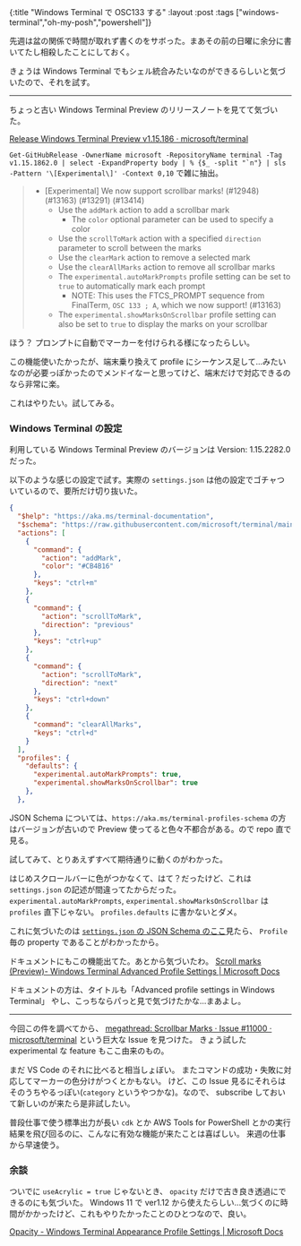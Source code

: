 {:title "Windows Terminal で OSC133 する"
:layout :post
:tags ["windows-terminal","oh-my-posh","powershell"]}

先週は盆の関係で時間が取れず書くのをサボった。まあその前の日曜に余分に書いてたし相殺したことにしておく。

きょうは Windows Terminal でもシェル統合みたいなのができるらしいと気づいたので、それを試す。

---

ちょっと古い Windows Terminal Preview のリリースノートを見てて気づいた。

[Release Windows Terminal Preview v1.15.186 · microsoft/terminal](https://github.com/microsoft/terminal/releases/tag/v1.15.1862.0)

`` Get-GitHubRelease -OwnerName microsoft -RepositoryName terminal -Tag v1.15.1862.0 | select -ExpandProperty body | % {$_ -split "`n"} | sls -Pattern '\[Experimental\]' -Context 0,10 `` で雑に抽出。

> - [Experimental] We now support scrollbar marks! (#12948) (#13163) (#13291) (#13414)
>   - Use the `addMark` action to add a scrollbar mark
>     - The `color` optional parameter can be used to specify a color
>   - Use the `scrollToMark` action with a specified `direction` parameter to scroll between the marks
>   - Use the `clearMark` action to remove a selected mark
>   - Use the `clearAllMarks` action to remove all scrollbar marks
>   - The `experimental.autoMarkPrompts` profile setting can be set to `true` to automatically mark each prompt
>     - NOTE: This uses the FTCS_PROMPT sequence from FinalTerm, `OSC 133 ; A`, which we now support! (#13163)
>   - The `experimental.showMarksOnScrollbar` profile setting can also be set to `true` to display the marks on your scrollbar

ほう？
プロンプトに自動でマーカーを付けられる様になったらしい。

この機能使いたかったが、端末乗り換えて profile にシーケンス足して...みたいなのが必要っぽかったのでメンドイなーと思ってけど、端末だけで対応できるのなら非常に楽。

これはやりたい。試してみる。

### Windows Terminal の設定

利用している Windows Terminal Preview のバージョンは Version: 1.15.2282.0 だった。

以下のような感じの設定で試す。実際の `settings.json` は他の設定でゴチャついているので、要所だけ切り抜いた。

```json
{
  "$help": "https://aka.ms/terminal-documentation",
  "$schema": "https://raw.githubusercontent.com/microsoft/terminal/main/doc/cascadia/profiles.schema.json",
  "actions": [
    {
      "command": {
        "action": "addMark",
        "color": "#CB4B16"
      },
      "keys": "ctrl+m"
    },
    {
      "command": {
        "action": "scrollToMark",
        "direction": "previous"
      },
      "keys": "ctrl+up"
    },
    {
      "command": {
        "action": "scrollToMark",
        "direction": "next"
      },
      "keys": "ctrl+down"
    },
    {
      "command": "clearAllMarks",
      "keys": "ctrl+d"
    }
  ],
  "profiles": {
    "defaults": {
      "experimental.autoMarkPrompts": true,
      "experimental.showMarksOnScrollbar": true
    },
  },
```

JSON Schema については、`https://aka.ms/terminal-profiles-schema` の方はバージョンが古いので Preview 使ってると色々不都合がある。ので repo 直で見る。

試してみて、とりあえずすべて期待通りに動くのがわかった。

はじめスクロールバーに色がつかなくて、はて？だったけど、これは `settings.json` の記述が間違ってたからだった。
`experimental.autoMarkPrompts`, `experimental.showMarksOnScrollbar` は `profiles` 直下じゃない。
`profiles.defaults` に書かないとダメ。

これに気づいたのは [`settings.json` の JSON Schema のここ](https://github.com/microsoft/terminal/blob/c12987af415c5e0911d7a0a81b8494fbe6307328/doc/cascadia/profiles.schema.json#L2177-L2181)見たら、 `Profile` 毎の property であることがわかったから。

ドキュメントにもこの機能出てた。あとから気づいたわ。
[Scroll marks (Preview)- Windows Terminal Advanced Profile Settings | Microsoft Docs](https://docs.microsoft.com/en-us/windows/terminal/customize-settings/profile-advanced#scroll-marks-preview)

ドキュメントの方は、タイトルも「Advanced profile settings in Windows Terminal」 やし、こっちならパっと見で気づけたかな...まあよし。

---

今回この件を調べてから、 [megathread: Scrollbar Marks · Issue #11000 · microsoft/terminal](https://github.com/microsoft/terminal/issues/11000) という巨大な Issue を見つけた。
きょう試した experimental な feature もここ由来のもの。

まだ VS Code のそれに比べると相当しょぼい。
またコマンドの成功・失敗に対応してマーカーの色分けがつくとかもない。
けど、この Issue 見るにそれらはそのうちやるっぽい(`category` というやつかな)。なので、 subscribe しておいて新しいのが来たら是非試したい。

普段仕事で使う標準出力が長い `cdk` とか AWS Tools for PowerShell とかの実行結果を飛び回るのに、こんなに有効な機能が来たことは喜ばしい。
来週の仕事から早速使う。

### 余談

ついでに `useAcrylic = true` じゃないとき、 `opacity` だけで古き良き透過にできるのにも気づいた。
Windows 11 で ver1.12 から使えたらしい...気づくのに時間がかかったけど、これもやりたかったことのひとつなので、良い。

[Opacity - Windows Terminal Appearance Profile Settings | Microsoft Docs](https://docs.microsoft.com/en-us/windows/terminal/customize-settings/profile-appearance#transparency)

